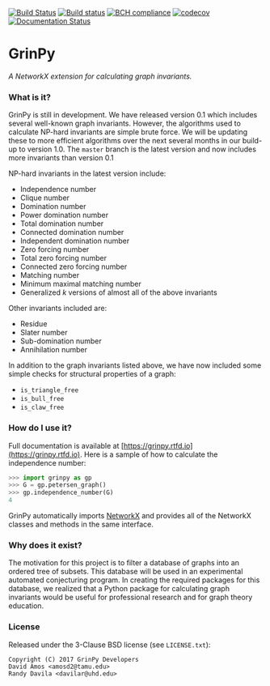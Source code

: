 [![Build Status](https://travis-ci.org/somacdivad/grinpy.svg?branch=master)](https://travis-ci.org/somacdivad/grinpy) [![Build status](https://ci.appveyor.com/api/projects/status/aqqnfhlce26f09xn/branch/master?svg=true)](https://ci.appveyor.com/project/somacdivad/grinpy/branch/master) [![BCH compliance](https://bettercodehub.com/edge/badge/somacdivad/grinpy?branch=master)](https://bettercodehub.com/) [![codecov](https://codecov.io/gh/somacdivad/grinpy/branch/master/graph/badge.svg)](https://codecov.io/gh/somacdivad/grinpy) [![Documentation Status](https://readthedocs.org/projects/grinpy/badge/)](http://grinpy.readthedocs.io/en/latest/)

# GrinPy
*A NetworkX extension for calculating graph invariants.*

### What is it?
GrinPy is still in development. We have released version 0.1 which includes
several well-known graph invariants. However, the algorithms used to calculate
NP-hard invariants are simple brute force. We will be updating these to more
efficient algorithms over the next several months in our build-up to version
1.0. The `master` branch is the latest version and now includes more invariants
than version 0.1

NP-hard invariants in the latest version include:

* Independence number
* Clique number
* Domination number
* Power domination number
* Total domination number
* Connected domination number
* Independent domination number
* Zero forcing number
* Total zero forcing number
* Connected zero forcing number
* Matching number
* Minimum maximal matching number
* Generalized *k* versions of almost all of the above invariants

Other invariants included are:

* Residue
* Slater number
* Sub-domination number
* Annihilation number

In addition to the graph invariants listed above, we have now included some
simple checks for structural properties of a graph:

* `is_triangle_free`
* `is_bull_free`
* `is_claw_free`

### How do I use it?
Full documentation is available at [https://grinpy.rtfd.io](https://grinpy.rtfd.io). Here is a sample of how to
calculate the independence number:
```python
>>> import grinpy as gp
>>> G = gp.petersen_graph()
>>> gp.independence_number(G)
4
```

GrinPy automatically imports [NetworkX](https://github.com/networkx/networkx) and provides all of the NetworkX classes and methods in the same interface.

### Why does it exist?
The motivation for this project is to filter a database of graphs into an ordered tree of subsets. This database will be used in an experimental automated
conjecturing program. In creating the required packages for this database, we
realized that a Python package for calculating graph invariants would be
useful for professional research and for graph theory education.

### License
Released under the 3-Clause BSD license (see `LICENSE.txt`):

    Copyright (C) 2017 GrinPy Developers
    David Amos <amosd2@tamu.edu>
    Randy Davila <davilar@uhd.edu>
